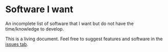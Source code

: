 # Software I want

An incomplete list of software that I want but do not have the time/knowledge to develop.

This is a living document. Feel free to suggest features and software in the [issues tab](https://github.com/themaxdavitt/software-i-want/issues).
